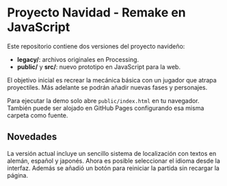 # Proyecto Navidad - Remake en JavaScript

Este repositorio contiene dos versiones del proyecto navideño:

- **legacy/**: archivos originales en Processing.
- **public/** y **src/**: nuevo prototipo en JavaScript para la web.

El objetivo inicial es recrear la mecánica básica con un jugador que atrapa proyectiles. Más adelante se podrán añadir nuevas fases y personajes.

Para ejecutar la demo solo abre `public/index.html` en tu navegador. También puede ser alojado en GitHub Pages configurando esa misma carpeta como fuente.

## Novedades

La versión actual incluye un sencillo sistema de localización con textos en alemán, español y japonés. Ahora es posible seleccionar el idioma desde la interfaz. Además se añadió un botón para reiniciar la partida sin recargar la página.
